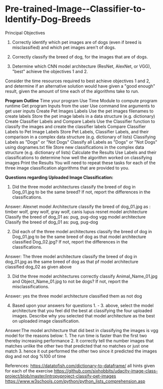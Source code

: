 # Pre-trained-Image--Classifier-to-Identify-Dog-Breeds
Principal Objectives
1. Correctly identify which pet images are of dogs (even if breed is misclassified) and which pet images aren't of dogs.
 
2. Correctly classify the breed of dog, for the images that are of dogs.
 
3. Determine which CNN model architecture (ResNet, AlexNet, or VGG), "best" achieve the objectives 1 and 2.
 
Consider the time resources required to best achieve objectives 1 and 2, and determine if an alternative solution would have given a "good enough" result, given the amount of time each of the algorithms take to run.

**Program Outline**
Time your program
Use Time Module to compute program runtime
Get program Inputs from the user
Use command line arguments to get user inputs
Create Pet Images Labels
Use the pet images filenames to create labels
Store the pet image labels in a data structure (e.g. dictionary)
Create Classifier Labels and Compare Labels
Use the Classifier function to classify the images and create the classifier labels
Compare Classifier Labels to Pet Image Labels
Store Pet Labels, Classifier Labels, and their comparison in a complex data structure (e.g. dictionary of lists)
Classifying Labels as "Dogs" or "Not Dogs"
Classify all Labels as "Dogs" or "Not Dogs" using dognames.txt file
Store new classifications in the complex data structure (e.g. dictionary of lists)
Calculate the Results
Use Labels and their classifications to determine how well the algorithm worked on classifying images
Print the Results
You will need to repeat these tasks for each of the three image classification algorithms that are provided to you.

**Questions regarding Uploaded Image Classification:**

1. Did the three model architectures classify the breed of dog in Dog_01.jpg to be the same breed? If not, report the differences in the classifications.

Answer: Alexnet model Architecture classify the breed of dog_01.jpg as :  timber wolf, grey wolf, gray wolf, canis lupus
		resnet model architecture Classify the breed of dog_01 as: pug, pug-dog
        vgg model architecture Classify the breed of dog_01 as: pug, pug-dog


2. Did each of the three model architectures classify the breed of dog in Dog_01.jpg to be the same breed of dog as that model architecture classified Dog_02.jpg? If not, report the differences in the classifications.

Answer: The three model architecture classify the breed of dog in dog_01.jpg as the same breed of dog as that pf model architecture classified dog_02 as given above


3. Did the three model architectures correctly classify Animal_Name_01.jpg and Object_Name_01.jpg to not be dogs? If not, report the misclassifications.

Answer: yes the three model architecture classified them as not dog


4. Based upon your answers for questions 1. - 3. above, select the model architecture that you feel did the best at classifying the four uploaded images. Describe why you selected that model architecture as the best on uploaded image classification.

Answer:The model architecture that did best in classifying the images is vgg model for the reasons below:
	1. The run time is faster than the first two thereby increasing performance
    2. It correctly tell the number images that matches unlike the other two that predicted that no matches or just one match
    3. hence it out performed the other two since it predicted the images dog and not dog %100 of time

References:
https://datatofish.com/dictionary-to-dataframe/
all hints given for each of the exercise
https://github.com/sixhobbits/udacity-image-class-project/blob/master/intropyproject-classify-pet-images
https://www.w3schools.com/python/python_lists_comprehension.asp
